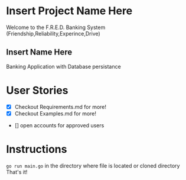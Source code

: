 # Insert Project Name Here
Welcome to the F.R.E.D. Banking System
(Friendship,Reliability,Experince,Drive)
## Insert Name Here
Banking Application with Database persistance

# User Stories
- [x] Checkout Requirements.md for more!
- [x] Checkout Examples.md for more!
- [] open accounts for approved users


# Instructions
`go run main.go` in the directory where file is located or cloned directory
That's it!